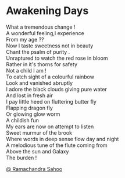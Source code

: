 # Awakening Days

What a tremendous change !  
A wonderful feeling,I experience  
From my age ??   
Now I taste sweetness not in beauty  
Chant the psalm of purity .  
Unraptured to watch the red rose in bloom  
Rather in it's thorns for safety  
Not a child I am !   
To catch sight of a colourful rainbow  
Look and vanished abruptly  
I adore the black clouds giving pure water  
And lost in fresh air  
I pay little heed on fluttering butter fly  
Flapping dragon fly  
Or glowing glow worm   
A childish fun  
My ears are now on attempt to listen  
Sweet murmur of the brook   
Where words in deep sense flow day and night  
A melodious tune of the flute coming from  
 Above the sun and Galaxy  
The burden !  

[@ Ramachandra Sahoo](/ramasahoo/contacts)
